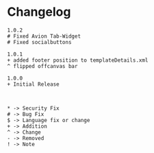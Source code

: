# Changelog

    1.0.2
    # Fixed Avion Tab-Widget
    # Fixed socialbuttons

    1.0.1
    + added footer position to templateDetails.xml
    ^ flipped offcanvas bar

    1.0.0
    + Initial Release



    * -> Security Fix
    # -> Bug Fix
    $ -> Language fix or change
    + -> Addition
    ^ -> Change
    - -> Removed
    ! -> Note
